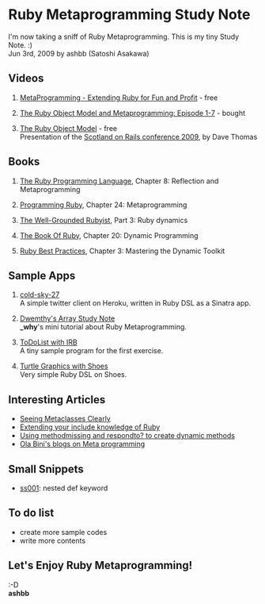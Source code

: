 Ruby Metaprogramming Study Note
===============================
I'm now taking a sniff of Ruby Metaprogramming. This is my tiny Study Note. :)   
Jun 3rd, 2009 by ashbb (Satoshi Asakawa)


Videos
------
1. [MetaProgramming - Extending Ruby for Fun and Profit](http://www.infoq.com/presentations/metaprogramming-ruby) - free

2. [The Ruby Object Model and Metaprogramming: Episode 1-7](http://www.pragprog.com/screencasts/v-dtrubyom/the-ruby-object-model-and-metaprogramming) - bought

3. [The Ruby Object Model](http://scotland-on-rails.s3.amazonaws.com/2A04_DaveThomas-SOR.mp4) - free   
Presentation of the [Scotland on Rails conference 2009](http://www.rubyinside.com/scotland-on-rails-presentations-now-online-27-awesome-videos-1799.html), by Dave Thomas


Books
-----
1. [The Ruby Programming Language](http://oreilly.com/catalog/9780596516178/), Chapter 8: Reflection and Metaprogramming

2. [Programming Ruby](http://www.pragprog.com/titles/ruby3/programming-ruby-1-9), Chapter 24: Metaprogramming

3. [The Well-Grounded Rubyist](http://www.manning.com/black2/), Part 3: Ruby dynamics

4. [The Book Of Ruby](http://www.sapphiresteel.com/The-Book-Of-Ruby), Chapter 20: Dynamic Programming

5. [Ruby Best Practices](http://oreilly.com/catalog/9780596156749/), Chapter 3: Mastering the Dynamic Toolkit


Sample Apps
-----------
1. [cold-sky-27](http://github.com/ashbb/cold-sky-27/tree/master)   
  A simple twitter client on Heroku, written in Ruby DSL as a Sinatra app.

2. [Dwemthy's Array Study Note](http://github.com/ashbb/dwemthys_array_study_note/tree/master)   
  **\_why**'s mini tutorial about Ruby Metaprogramming.

3. [ToDoList with IRB](http://github.com/ashbb/ruby_metaprogramming_study_note/tree/master/notes/ToDoList_with_IRB.md)   
  A tiny sample program for the first exercise.

4. [Turtle Graphics with Shoes](http://github.com/ashbb/ruby_metaprogramming_study_note/tree/master/notes/Turtle_Graphics_with_Shoes.md)   
  Very simple Ruby DSL on Shoes.


Interesting Articles
--------------------
- [Seeing Metaclasses Clearly](http://whytheluckystiff.net/articles/seeingMetaclassesClearly.html)
- [Extending your include knowledge of Ruby](http://macournoyer.wordpress.com/2007/07/06/extending-your-include-knowledge-of-ruby/)
- [Using methodmissing and respondto? to create dynamic methods](http://technicalpickles.com/posts/using-method_missing-and-respond_to-to-create-dynamic-methods)
- [Ola Bini's blogs on Meta programming](http://ola-bini.blogspot.com/search/label/metaprogramming)


Small Snippets
--------------
- [ss001](http://github.com/ashbb/ruby_metaprogramming_study_note/tree/master/snippets/ss001.md): nested def keyword


To do list
----------
- create more sample codes   
- write more contents   


Let's Enjoy Ruby Metaprogramming!
---------------------------------
:-D   
**ashbb**
